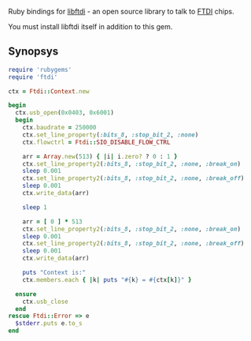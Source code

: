 Ruby bindings for [libftdi](http://www.intra2net.com/en/developer/libftdi/index.php) - an open source library to talk to [FTDI](http://www.ftdichip.com/) chips.

You must install libftdi itself in addition to this gem.

## Synopsys

```ruby
require 'rubygems'
require 'ftdi'

ctx = Ftdi::Context.new

begin
  ctx.usb_open(0x0403, 0x6001)
  begin
    ctx.baudrate = 250000
    ctx.set_line_property(:bits_8, :stop_bit_2, :none)
    ctx.flowctrl = Ftdi::SIO_DISABLE_FLOW_CTRL

    arr = Array.new(513) { |i| i.zero? ? 0 : 1 }
    ctx.set_line_property2(:bits_8, :stop_bit_2, :none, :break_on)
    sleep 0.001
    ctx.set_line_property2(:bits_8, :stop_bit_2, :none, :break_off)
    sleep 0.001
    ctx.write_data(arr)

    sleep 1

    arr = [ 0 ] * 513
    ctx.set_line_property2(:bits_8, :stop_bit_2, :none, :break_on)
    sleep 0.001
    ctx.set_line_property2(:bits_8, :stop_bit_2, :none, :break_off)
    sleep 0.001
    ctx.write_data(arr)

    puts "Context is:"
    ctx.members.each { |k| puts "#{k} = #{ctx[k]}" }

  ensure
    ctx.usb_close
  end
rescue Ftdi::Error => e
  $stderr.puts e.to_s
end
```

